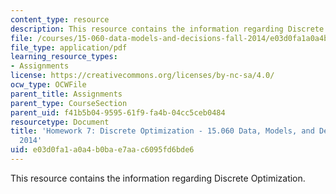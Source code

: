 ```yaml
---
content_type: resource
description: This resource contains the information regarding Discrete Optimization.
file: /courses/15-060-data-models-and-decisions-fall-2014/e03d0fa1a0a4b0bae7aac6095fd6bde6_MIT15_060F14_HW7-F14.pdf
file_type: application/pdf
learning_resource_types:
- Assignments
license: https://creativecommons.org/licenses/by-nc-sa/4.0/
ocw_type: OCWFile
parent_title: Assignments
parent_type: CourseSection
parent_uid: f41b5b04-9595-61f9-fa4b-04cc5ceb0484
resourcetype: Document
title: 'Homework 7: Discrete Optimization - 15.060 Data, Models, and Decisions - Fall
  2014'
uid: e03d0fa1-a0a4-b0ba-e7aa-c6095fd6bde6
---
```

This resource contains the information regarding Discrete Optimization.